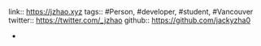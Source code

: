 link:: https://jzhao.xyz
tags:: #Person, #developer, #student, #Vancouver 
twitter:: https://twitter.com/_jzhao
github:: https://github.com/jackyzha0

-